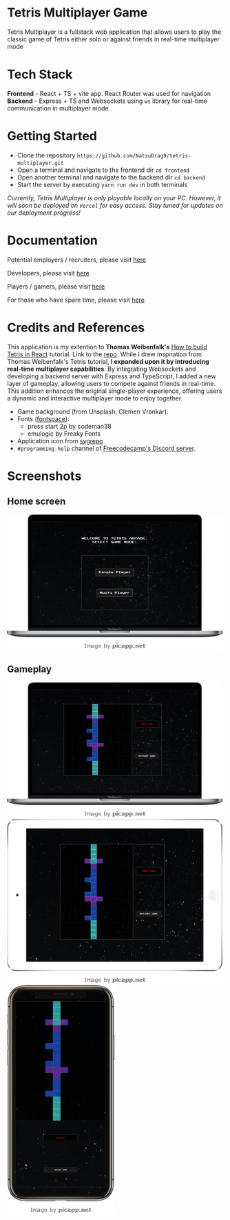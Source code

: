 # Tetris Multiplayer Game

Tetris Multiplayer is a fullstack web application that allows users to play the classic game of Tetris either solo or against friends in real-time multiplayer mode

# Tech Stack

**Frontend** - React + TS + vite app. React Router was used for navigation <br />
**Backend** - Express + TS and Websockets using `ws` library for real-time communication in multiplayer mode

# Getting Started

- Clone the repository `https://github.com/NatsuDrag9/tetris-multiplayer.git`
- Open a terminal and navigate to the frontend dir `cd frontend`
- Open another terminal and navigate to the backend dir `cd backend`
- Start the server by executing `yarn run dev` in both terminals

_Currently, Tetris Multiplayer is only playable locally on your PC. However, it will soon be deployed on `Vercel` for easy access. Stay tuned for updates on our deployment progress!_

# Documentation

Potential employers / recruiters, please visit [here](https://github.com/NatsuDrag9/tetris-multiplayer/wiki/Recruiters) <br>

Developers, please visit [here](https://github.com/NatsuDrag9/tetris-multiplayer/wiki/Developers) <br>

Players / gamers, please visit [here](https://github.com/NatsuDrag9/tetris-multiplayer/wiki/Players) <br>

For those who have spare time, please visit [here](https://github.com/NatsuDrag9/tetris-multiplayer/wiki)

# Credits and References

This application is my extention to **Thomas Weibenfalk's** [How to build Tetris in React](https://www.youtube.com/watch?v=ZGOaCxX8HIU) tutorial. Link to the [repo](https://github.com/weibenfalk/react-tetris-starter-files). While I drew inspiration from Thomas Weibenfalk's Tetris tutorial, **I expanded upon it by introducing real-time multiplayer capabilities**. By integrating Websockets and developing a backend server with Express and TypeScript, I added a new layer of gameplay, allowing users to compete against friends in real-time. This addition enhances the original single-player experience, offering users a dynamic and interactive multiplayer mode to enjoy together.

- Game background (from Unsplash, Clemen Vrankar).
- Fonts ([fontspace](https://www.fontspace.com/category/arcade)):
  - press start 2p by codeman38
  - emulogic by Freaky Fonts
- Application icon from [svgrepo](https://www.svgrepo.com/svg/283953/tetris)
- `#programming-help` channel of [Freecodecamp's Discord server](https://discord.com/invite/freecodecamp-org-official-fi-fo-692816967895220344).

# Screenshots

## Home screen

<img src="./assets/Game_home_hdpi_mockup.png" alt="single player pc mockup">

## Gameplay

<img src="./assets/Game_single_player_mdpi_mockup.png" alt="single player pc mockup">
<br >

<img src="./assets/Game_single_player_ipad_mockup.png" alt="single player ipad mockup">
<br >

<img src="./assets/Game_single_player_mobile_mockup.png" alt="single player mobile mockup">
